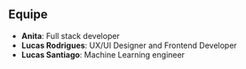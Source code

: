 ## Equipe


* **Anita**: Full stack developer
* **Lucas Rodrigues**: UX/UI Designer and Frontend Developer
* **Lucas Santiago**: Machine Learning engineer
